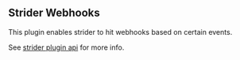## Strider Webhooks

This plugin enables strider to hit webhooks based on certain events.

See [strider plugin api](https://github.com/Strider-CD/strider-extension-loader) for more info.
